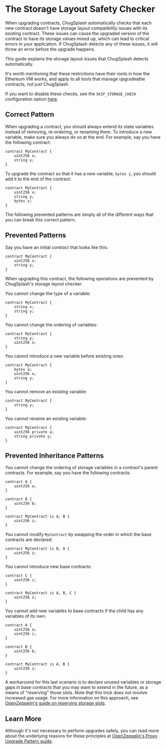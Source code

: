 # The Storage Layout Safety Checker

When upgrading contracts, ChugSplash automatically checks that each new contract doesn't have storage layout compatibility issues with its existing contract. These issues can cause the upgraded version of the contract to have its storage values mixed up, which can lead to critical errors in your application. If ChugSplash detects any of these issues, it will throw an error before the upgrade happens.

This guide explains the storage layout issues that ChugSplash detects automatically.

It's worth mentioning that these restrictions have their roots in how the Ethereum VM works, and apply to all tools that manage upgradeable contracts, not just ChugSplash.

If you want to disable these checks, see the `SKIP_STORAGE_CHECK` configuration option [here](https://github.com/chugsplash/chugsplash-foundry/blob/main/docs/live-network.md#optional-variables).

## Correct Pattern

When upgrading a contract, you should always extend its state variables instead of removing, re-ordering, or renaming them. To introduce a new variable, make sure you always do so at the end. For example, say you have the following contract:

```sol
contract MyContract {
    uint256 x;
    string y;
}
```

To upgrade the contract so that it has a new variable, `bytes z`, you should add it to the end of the contract:

```sol
contract MyContract {
    uint256 x;
    string y;
    bytes z;
}
```

The following prevented patterns are simply all of the different ways that you can break this correct pattern.

## Prevented Patterns

Say you have an initial contract that looks like this:

```sol
contract MyContract {
    uint256 x;
    string y;
}
```

When upgrading this contract, the following operations are prevented by ChugSplash's storage layout checker.

You cannot change the type of a variable:

```sol
contract MyContract {
    string x;
    string y;
}
```

You cannot change the ordering of variables:

```sol
contract MyContract {
    string y;
    uint256 x;
}
```

You cannot introduce a new variable before existing ones:

```sol
contract MyContract {
    bytes a;
    uint256 x;
    string y;
}
```

You cannot remove an existing variable:

```sol
contract MyContract {
    string y;
}
```

You cannot rename an existing variable:
```sol
contract MyContract {
    uint256 private a;
    string private y;
}
```

## Prevented Inheritance Patterns

You cannot change the ordering of storage variables in a contract's parent contracts. For example, say you have the following contracts:

```sol
contract A {
    uint256 a;
}

contract B {
    uint256 b;
}

contract MyContract is A, B {
    uint256 z;
}
```

You cannot modify `MyContract` by swapping the order in which the base contracts are declared:

```sol
contract MyContract is B, A {
    uint256 z;
}
```

You cannot introduce new base contracts:

```sol
contract C {
    uint256 c;
}

contract MyContract is A, B, C {
    uint256 z;
}
```

You cannot add new variables to base contracts if the child has any variables of its own.

```
contract A {
    uint256 a;
    uint256 c;
}

contract B {
    uint256 b;
}

contract MyContract is A, B {
    uint256 z;
}
```

A workaround for this last scenario is to declare unused variables or storage gaps in base contracts that you may want to extend in the future, as a means of "reserving" those slots. Note that this trick does not involve increased gas usage. For more information on this approach, see [OpenZeppelin's guide on reserving storage slots](https://docs.openzeppelin.com/upgrades-plugins/1.x/writing-upgradeable#storage-gaps).

## Learn More

Although it's not necessary to perform upgrades safely, you can read more about the underlying reasons for these principles at [OpenZeppelin's Proxy Upgrade Pattern guide](https://docs.openzeppelin.com/upgrades-plugins/1.x/proxies).
